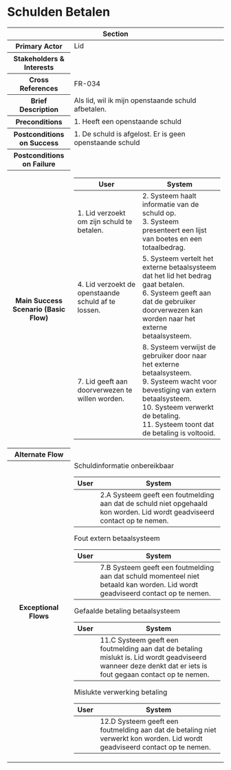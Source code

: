 # Schulden Betalen
<table> 
    <thead>
        <tr>
            <th scope="col" colspan="2">Section</th>
        </tr>
    </thead>
    <tbody>
        <tr>
            <th scope="row">Primary Actor</th>
            <td>Lid</td>
        </tr>
        <tr>
            <th scope="row">Stakeholders & Interests</th>
            <td></td>
        </tr>
        <tr>
            <th scope="row">Cross References</th>
            <td>FR-034</td>
        </tr>
        <tr>
            <th scope="row">Brief Description</th>
            <td>Als lid, wil ik mijn openstaande schuld afbetalen.</td>
        </tr>
        <tr>
            <th scope="row">Preconditions</th>
            <td>1. Heeft een openstaande schuld</td>
        </tr>
        <tr>
            <th scope="row">Postconditions on Success</th>
            <td>1. De schuld is afgelost. Er is geen openstaande schuld<br></td>
        </tr>
        <tr>
            <th scope="row">Postconditions on Failure</th>
            <td></td>
        </tr>
        <tr>
            <th scope="row">Main Success Scenario (Basic Flow)</th>
            <td>
                <table>
                    <thead>
                        <tr>
                            <th scope="col">User</th>
                            <th scope="col">System</th>
                        </tr>
                    </thead>
                    <tbody>
                        <tr>
                            <td>1. Lid verzoekt om zijn schuld te betalen.</td>
                            <td>
                                2. Systeem haalt informatie van de schuld op.<br>
                                3. Systeem presenteert een lijst van boetes en een totaalbedrag.<br>
                            </td>
                        </tr>
                        <tr>
                            <td>
                                4. Lid verzoekt de openstaande schuld af te lossen.<br>
                            </td>
                            <td>
                                5. Systeem vertelt het externe betaalsysteem dat het lid het bedrag gaat betalen.<br>
                                6. Systeem geeft aan dat de gebruiker doorverwezen kan worden naar het externe betaalsysteem.
                            </td>
                        </tr>
                        <tr>
                            <td>
                                7. Lid geeft aan doorverwezen te willen worden.
                            </td>
                            <td>
                                8. Systeem verwijst de gebruiker door naar het externe betaalsysteem.<br> 
                                9. Systeem wacht voor bevestiging van extern betaalsysteem.<br>
                                10. Systeem verwerkt de betaling.<br>
                                11. Systeem toont dat de betaling is voltooid.
                            </td>
                        </tr>
                    </tbody>
                </table>
            </td>
        </tr>
        <tr>
            <th scope="row">Alternate Flow</th>
            <td></td>
        </tr>
        <tr>
            <th scope="row">Exceptional Flows</th>
            <td>
                <div>Schuldinformatie onbereikbaar</div>
                <table>
                    <thead>
                        <tr>
                            <th scope="col">User</th>
                            <th scope="col">System</th>
                        </tr>
                    </thead>
                    <tbody> 
                        <tr>
                            <td></td>
                            <td>
                                2.A Systeem geeft een foutmelding aan dat de schuld niet opgehaald kon worden.
                                Lid wordt geadviseerd contact op te nemen. 
                            </td>
                        </tr>
                    </tbody>
                </table>
                <div>Fout extern betaalsysteem</div>            
                <table>
                    <thead>
                        <tr>
                            <th scope="col">User</th>
                            <th scope="col">System</th>
                        </tr>
                    </thead>
                    <tbody> 
                        <tr>
                            <td></td>
                            <td>
                                7.B Systeem geeft een foutmelding aan dat schuld momenteel niet betaald kan worden. 
                                Lid wordt geadviseerd contact op te nemen.
                            </td>
                        </tr>
                    </tbody>
                </table>
                <div>Gefaalde betaling betaalsysteem</div>
                <table>
                    <thead>
                        <tr>
                            <th scope="col">User</th>
                            <th scope="col">System</th>
                        </tr>
                    </thead>
                    <tbody> 
                        <tr>
                            <td></td>
                            <td>
                                11.C Systeem geeft een foutmelding aan dat de betaling mislukt is.
                                Lid wordt geadviseerd wanneer deze denkt dat er iets is fout gegaan contact op te nemen.
                            </td>
                        </tr>
                    </tbody>
                </table>
                <div>Mislukte verwerking betaling</div>
                <table>
                    <thead>
                        <tr>
                            <th scope="col">User</th>
                            <th scope="col">System</th>
                        </tr>
                    </thead>
                    <tbody> 
                        <tr>
                            <td></td>
                            <td>
                                12.D Systeem geeft een foutmelding aan dat de betaling niet verwerkt kon worden.
                                Lid wordt geadviseerd contact op te nemen.
                            </td>
                        </tr>
                    </tbody>
                </table> 
            </td>
        </tr>
    </tbody>
</table>
